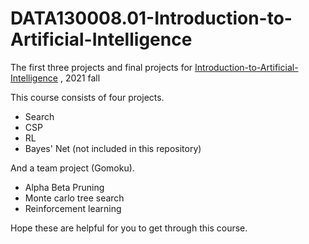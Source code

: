 # DATA130008.01-Introduction-to-Artificial-Intelligence
The first three projects and final projects for [Introduction-to-Artificial-Intelligence](http://www.sdspeople.fudan.edu.cn/zywei/DATA130008/index.html) , 2021 fall

This course consists of four projects.

- Search
- CSP
- RL
- Bayes' Net (not included in this repository)

And a team project (Gomoku).

- Alpha Beta Pruning
- Monte carlo  tree search
- Reinforcement learning

Hope these are helpful for you to get through this course.
